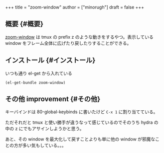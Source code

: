 +++
title = "zoom-window"
author = ["minorugh"]
draft = false
+++

## 概要 {#概要}

[zoom-window](https://github.com/emacsorphanage/zoom-window) は tmux の prefix z のような動きをするやつ。表示している window をフレーム全体に広げたり戻したりすることができる。


## インストール {#インストール}

いつも通り el-get から入れている

```emacs-lisp
(el-get-bundle zoom-window)
```


## その他 <span class="tag"><span class="improvement">improvement</span></span> {#その他}

キーバインドは 80-global-keybinds に書いたけど
`C-x 1` に割り当てている。

ただそれだと tmux と使い勝手が違うなって感じているのでそのうち hydra の中の z にでもアサインしようかと思う。

あと、その window を最大化して戻すことよりも単に他の window が邪魔なことの方が多い気もしている。。。
